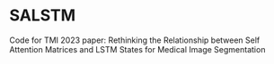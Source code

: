 # SALSTM
Code for TMI 2023 paper: Rethinking the Relationship between Self Attention Matrices and LSTM States for Medical Image Segmentation
